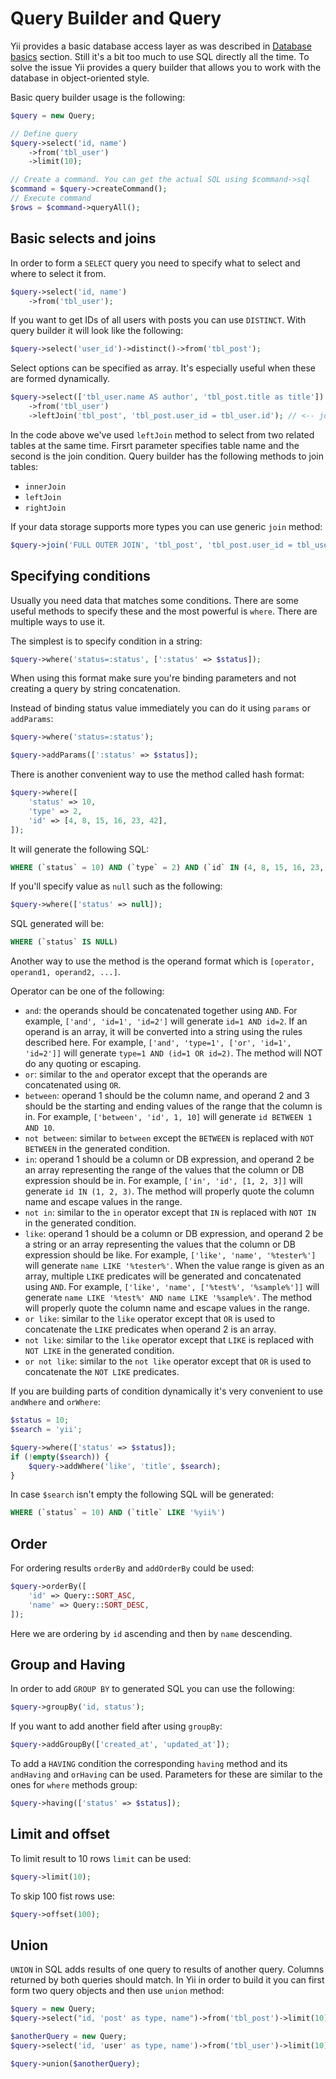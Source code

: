 Query Builder and Query
=======================

Yii provides a basic database access layer as was described in [Database basics](database-basics.md) section. Still it's
a bit too much to use SQL directly all the time. To solve the issue Yii provides a query builder that allows you to
work with the database in object-oriented style.

Basic query builder usage is the following:

```php
$query = new Query;

// Define query
$query->select('id, name')
 	->from('tbl_user')
 	->limit(10);

// Create a command. You can get the actual SQL using $command->sql
$command = $query->createCommand();
// Execute command
$rows = $command->queryAll();
```

Basic selects and joins
-----------------------

In order to form a `SELECT` query you need to specify what to select and where to select it from.

```php
$query->select('id, name')
	->from('tbl_user');
```

If you want to get IDs of all users with posts you can use `DISTINCT`. With query builder it will look like the following:

```php
$query->select('user_id')->distinct()->from('tbl_post');
```

Select options can be specified as array. It's especially useful when these are formed dynamically.

```php
$query->select(['tbl_user.name AS author', 'tbl_post.title as title']) // <-- specified as array
	->from('tbl_user')
	->leftJoin('tbl_post', 'tbl_post.user_id = tbl_user.id'); // <-- join with another table
```

In the code above we've used `leftJoin` method to select from two related tables at the same time. Firsrt parameter
specifies table name and the second is the join condition. Query builder has the following methods to join tables:

- `innerJoin`
- `leftJoin`
- `rightJoin`

If your data storage supports more types you can use generic `join` method:

```php
$query->join('FULL OUTER JOIN', 'tbl_post', 'tbl_post.user_id = tbl_user.id');
```

Specifying conditions
---------------------

Usually you need data that matches some conditions. There are some useful methods to specify these and the most powerful
is `where`. There are multiple ways to use it.

The simplest is to specify condition in a string:

```php
$query->where('status=:status', [':status' => $status]);
```

When using this format make sure you're binding parameters and not creating a query by string concatenation.

Instead of binding status value immediately you can do it using `params` or `addParams`:

```php
$query->where('status=:status');

$query->addParams([':status' => $status]);
```

There is another convenient way to use the method called hash format:

```php
$query->where([
	'status' => 10,
	'type' => 2,
	'id' => [4, 8, 15, 16, 23, 42],
]);
```

It will generate the following SQL:

```sql
WHERE (`status` = 10) AND (`type` = 2) AND (`id` IN (4, 8, 15, 16, 23, 42))
```

If you'll specify value as `null` such as the following:

```php
$query->where(['status' => null]);
```

SQL generated will be:

```sql
WHERE (`status` IS NULL)
```

Another way to use the method is the operand format which is `[operator, operand1, operand2, ...]`.

Operator can be one of the following:

- `and`: the operands should be concatenated together using `AND`. For example,
  `['and', 'id=1', 'id=2']` will generate `id=1 AND id=2`. If an operand is an array,
  it will be converted into a string using the rules described here. For example,
  `['and', 'type=1', ['or', 'id=1', 'id=2']]` will generate `type=1 AND (id=1 OR id=2)`.
  The method will NOT do any quoting or escaping.
- `or`: similar to the `and` operator except that the operands are concatenated using `OR`.
- `between`: operand 1 should be the column name, and operand 2 and 3 should be the
   starting and ending values of the range that the column is in.
   For example, `['between', 'id', 1, 10]` will generate `id BETWEEN 1 AND 10`.
- `not between`: similar to `between` except the `BETWEEN` is replaced with `NOT BETWEEN`
  in the generated condition.
- `in`: operand 1 should be a column or DB expression, and operand 2 be an array representing
  the range of the values that the column or DB expression should be in. For example,
  `['in', 'id', [1, 2, 3]]` will generate `id IN (1, 2, 3)`.
  The method will properly quote the column name and escape values in the range.
- `not in`: similar to the `in` operator except that `IN` is replaced with `NOT IN` in the generated condition.
- `like`: operand 1 should be a column or DB expression, and operand 2 be a string or an array representing
  the values that the column or DB expression should be like.
  For example, `['like', 'name', '%tester%']` will generate `name LIKE '%tester%'`.
  When the value range is given as an array, multiple `LIKE` predicates will be generated and concatenated
  using `AND`. For example, `['like', 'name', ['%test%', '%sample%']]` will generate
  `name LIKE '%test%' AND name LIKE '%sample%'`.
  The method will properly quote the column name and escape values in the range.
- `or like`: similar to the `like` operator except that `OR` is used to concatenate the `LIKE`
  predicates when operand 2 is an array.
- `not like`: similar to the `like` operator except that `LIKE` is replaced with `NOT LIKE`
  in the generated condition.
- `or not like`: similar to the `not like` operator except that `OR` is used to concatenate
  the `NOT LIKE` predicates.

If you are building parts of condition dynamically it's very convenient to use `andWhere` and `orWhere`:

```php
$status = 10;
$search = 'yii';

$query->where(['status' => $status]);
if (!empty($search)) {
	$query->addWhere('like', 'title', $search);
}
```

In case `$search` isn't empty the following SQL will be generated:

```sql
WHERE (`status` = 10) AND (`title` LIKE '%yii%')
```

Order
-----

For ordering results `orderBy` and `addOrderBy` could be used:

```php
$query->orderBy([
	'id' => Query::SORT_ASC,
	'name' => Query::SORT_DESC,
]);
```

Here we are ordering by `id` ascending and then by `name` descending.

Group and Having
----------------

In order to add `GROUP BY` to generated SQL you can use the following:

```php
$query->groupBy('id, status');
```

If you want to add another field after using `groupBy`:

```php
$query->addGroupBy(['created_at', 'updated_at']);
```

To add a `HAVING` condition the corresponding `having` method and its `andHaving` and `orHaving` can be used. Parameters
for these are similar to the ones for `where` methods group:

```php
$query->having(['status' => $status]);
```

Limit and offset
----------------

To limit result to 10 rows `limit` can be used:

```php
$query->limit(10);
```

To skip 100 fist rows use:

```php
$query->offset(100);
```

Union
-----

`UNION` in SQL adds results of one query to results of another query. Columns returned by both queries should match.
In Yii in order to build it you can first form two query objects and then use `union` method:

```php
$query = new Query;
$query->select("id, 'post' as type, name")->from('tbl_post')->limit(10);

$anotherQuery = new Query;
$query->select('id, 'user' as type, name')->from('tbl_user')->limit(10);

$query->union($anotherQuery);
```

